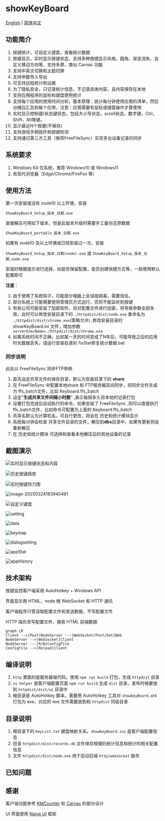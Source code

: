 # showKeyBoard

[English](./readme.md) | [简体中文](./README_CN.md)

## 功能简介

1. 按键统计，可自定义键盘，查看统计数据
2. 按键显示，实时显示按键状态，支持多种按键显示风格，圆角、渐变消失、自定义移动方向等，支持多屏，类似 Carnac 功能
3. 支持中英文切换和主题切换
4. 支持参数导入导出
5. 可支持远程统计和设置
6. 为了隐私安全，只记录统计信息，不记录具体内容，且内容保存在本地
7. 支持应用程序的鼠标和键盘使用统计
8. 支持每个应用的使用时间分析。基本原理：统计每分钟使用应用的清单，然后分摊后汇总到每个应用，注意：应用需要有鼠标或键盘操作才算使用
9. 实时显示控制键/状态键状态，包括大小写状态，scroll状态，数字键，Ctrl，Shift，Atl等键。
10. 显示最近N个按键(不保存)
11. 支持游戏手柄摇杆和按键检测
12. 支持通过第三方工具（推荐FreeFileSync）实现多台设备记录的同步

## 系统要求

1. Windows 64 位系统，推荐 Windows10 或 Windows11
2. 有现代浏览器（Edge/Chrome/FireFox 等）

## 使用方法

第一次安装或没有 node10 以上环境，安装

`ShowKeyBoard_Setup_版本_日期.exe`

直接解压可用如下版本，但是此版本升级时需要手工备份还原数据

`ShowKeyBoard_portable_版本_日期.exe`

如果有 node10 及以上环境或已经安装过一次，安装

`ShowKeyBoard_Setup_版本_日期(node).exe` 或 `ShowKeyBoard_Setup_版本_日期.node.exe` 

安装时根据提示进行选择，如是否保留配置，是否创建快捷方式等，一般使用默认配置即可

**注意**：
1. 由于使用了系统钩子，可能部分电脑上会误报病毒，需要信任。
2. 部分系统上可能需要使用管理员方式运行，否则不能监听到按键
3. 有些公司可能安装了加密软件，将对配置文件进行加密，将导致参数全部失效，此时可以修改安装目录下的 `./httpdist/dist/node.exe` 重命名为  `./httpdist/dist/chrome.exe`(策略允许) ,修改安装目录的 showKeyBoard.ini 文件，增加参数` serverExecName=./httpdist/dist/chrome.exe`
4. 如果系统时间不正确，比如某一天的时间变成了N年后，可能导致之后的应用时长数据丢失，请运行安装目录的 fixStat修复统计数据.bat

### 同步说明

此处以 FreeFileSync 同步FTP举例

1. 首先设定共享文件的保存目录，默认为安装目录下的 **share**
2. 在 FreeFileSync 中配置本地share 和 FTP服务器双向同步，将同步文件生成为 ffs_batch文件，比如 Keyboard.ffs_batch
3. 设定"**生成共享文件间隔小时数**" ,表示每隔多久将本地的记录打包
4. 设置打包完成后自动执行的命令，如果安装了 FreeFileSync ,则可以直接执行 ffs_batch文件，比如命令可配置为上面的 Keyboard.ffs_batch
5. 共享名默认为计算机名，可自行更改，将会在 历史和统计模块显示
6. 系统每分钟会检查 共享文件目录的文件，解压到**dbs**目录中，如果有更新则会重新解压
7. 在 历史和统计模块 可选择和查看本地解压后的其他设备的记录

## 截图演示

![实时显示按键状态和内容](screenshot/%E5%AE%9E%E6%97%B6%E6%98%BE%E7%A4%BA%E6%8C%89%E9%94%AE%E7%8A%B6%E6%80%81%E5%92%8C%E5%86%85%E5%AE%B9.gif)

![历史按键趋势](screenshot/%E5%8E%86%E5%8F%B2%E6%8C%89%E9%94%AE%E8%B6%8B%E5%8A%BF.png)

![实时按键热力图](screenshot/%E5%AE%9E%E6%97%B6%E6%8C%89%E9%94%AE%E7%83%AD%E5%8A%9B%E5%9B%BE.jpg)

![image-20250324183940491](screenshot/today.png)

![自定义键盘](screenshot/%E8%87%AA%E5%AE%9A%E4%B9%89%E9%94%AE%E7%9B%98.png)

![setting](screenshot/setting.png)

![data](screenshot/data.png)

![keymap](screenshot/keymap.png)

![dialogsetting](screenshot/dialogsetting.png)

![appStat](screenshot/appStat.png)

![appHistory](screenshot/appHistory.png)

## 技术架构

按键监控客户端采用 AutoHotkey + Windows API

界面显示用 HTML，node 做 WebSocket 和 HTTP 通讯

客户端程序只管读取配置文件和发送数据，不写配置文件

HTTP 端负责写配置文件，接收 HTML 前端数据

```mermaid
graph LR
Client -->|Post|NodeServer ---|WebSocket/Post/Get|Web
NodeServer -->|WebSocket|Client
NodeServer ---|R/W|ConfigFile
ConfigFile -->|Reload|Client
```

## 编译说明

1. `http` 里面的是服务器端代码，使用 `npm run build` 打包，生成 `httpdist` 目录
2. `ui-helper` 是客户端配置页面 `npm run build` 生成 `dist` 目录，发布时候要放到 `httpdist/dist/ui` 目录中
3. 根目录是 AutoHotkey 脚本，需要用 AutoHotkey 工具对 `showKeyBoard.ahk` 打包为 exe，对应的 exe 文件需要放到和 `httpdist` 同级目录

## 目录说明

1. 根目录下的 `KeyList.txt` 键盘映射关系，`showKeyBoard.ini` 是客户端配置信息
2. 目录 `httpdist/dist/records.db` 文件保存按键的统计信息和统计的相关配置信息
3. 文件 `httpdist/dist/node.exe` 用于启动后端 `http/websocket` 服务

## 已知问题



## 感谢

客户端功能参考 [KMCounter](https://github.com/telppa/KMCounter) 和 [Carnac](https://github.com/Code52/carnac) 的部分设计

UI 界面使用 [Naive UI](https://www.naiveui.com/) 框架